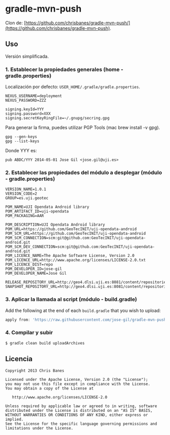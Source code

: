 gradle-mvn-push
===============

Clon de: [https://github.com/chrisbanes/gradle-mvn-push/](https://github.com/chrisbanes/gradle-mvn-push).


## Uso

Versión simplificada.

### 1. Establecer la propiedades generales (home - gradle.properties)

Localización por defecto:
`USER_HOME/.gradle/gradle.properties`.

```properties
NEXUS_USERNAME=deployment
NEXUS_PASSWORD=ZZZ

signing.keyId=YYY
signing.password=XXX
signing.secretKeyRingFile=~/.gnupg/secring.gpg
```

Para generar la firma, puedes utilizar PGP Tools (mac brew install -v gpg).

```
gpg --gen-keys
gpg --list-keys
```
Donde YYY es:

```
pub ABDC/YYY 2014-05-01 Jose Gil <jose.gil@uji.es>
```



### 2. Establecer las propiedades del módulo a desplegar (módulo - gradle.properties)

```properties
VERSION_NAME=1.0.1
VERSION_CODE=2
GROUP=es.uji.geotec

POM_NAME=UJI Opendata Android library
POM_ARTIFACT_ID=uji-opendata
POM_PACKAGING=AAR

POM_DESCRIPTION=UJI Opendata Android library
POM_URL=https://github.com/GeoTecINIT/uji-opendata-android
POM_SCM_URL=https://github.com/GeoTecINIT/uji-opendata-android
POM_SCM_CONNECTION=scm:git@github.com:GeoTecINIT/uji-opendata-android.git
POM_SCM_DEV_CONNECTION=scm:git@github.com:GeoTecINIT/uji-opendata-android.git
POM_LICENCE_NAME=The Apache Software License, Version 2.0
POM_LICENCE_URL=http://www.apache.org/licenses/LICENSE-2.0.txt
POM_LICENCE_DIST=repo
POM_DEVELOPER_ID=jose-gil
POM_DEVELOPER_NAME=Jose Gil

RELEASE_REPOSITORY_URL=http://geo4.dlsi.uji.es:8081/content/repositories/releases/
SNAPSHOT_REPOSITORY_URL=http://geo4.dlsi.uji.es:8081/content/repositories/snapshots/
```

### 3. Aplicar la llamada al script (módulo - build.gradle)

Add the following at the end of each `build.gradle` that you wish to upload:

```groovy
apply from: 'https://raw.githubusercontent.com/jose-gil/gradle-mvn-push/master/gradle-mvn-push.gradle'
```

### 4. Compilar y subir


```bash
$ gradle clean build uploadArchives
```
	

## Licencia

    Copyright 2013 Chris Banes

    Licensed under the Apache License, Version 2.0 (the "License");
    you may not use this file except in compliance with the License.
    You may obtain a copy of the License at

       http://www.apache.org/licenses/LICENSE-2.0

    Unless required by applicable law or agreed to in writing, software
    distributed under the License is distributed on an "AS IS" BASIS,
    WITHOUT WARRANTIES OR CONDITIONS OF ANY KIND, either express or implied.
    See the License for the specific language governing permissions and
    limitations under the License.
